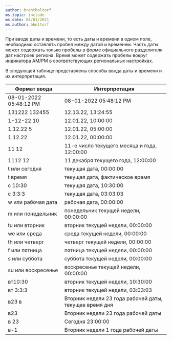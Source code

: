```yaml
---
author: brentholtorf
ms.topic: include
ms.date: 04/01/2021
ms.author: bholtorf
---
```

При вводе даты и времени, то есть даты и времени в одном поле, необходимо оставлять пробел между датой и временем. Часть даты может содержать только пробелы в форме официального разделителя дат настроек региона. Время может содержать пробелы вокруг индикатора AM/PM в соответствующих региональных настройках.

<!--It is also possible to enter only a date in a datetime field, but it is not possible to enter only a time.-->

В следующей таблице представлены способы ввода даты и времени и их интерпретация.  

|Формат ввода|Интерпретация|
|---------------|------------------------|
|08-01-2022 05:48:12 PM|08\-01\-2022 05:48:12 PM|
|131222 132455|12.13.22, 13:24:55|
|1-12-22 10|12.01.22, 10:00:00|
|1.12.22 5|12.01.22, 05:00:00|
|1.12.22|12.01.22, 00:00:00|
|11 12|11-е число текущего месяца и года, 12:00:00|
|1112 12|11 декабря текущего года, 12:00:00|
|t или сегодня|текущая дата, 00:00:00|
|t время|текущая дата, фактическое время|
|с 10:30|текущая дата, 10:30:00|
|с 3:3:3|текущая дата, 03:03:03|
|w или рабочая дата|рабочая дата, 00:00:00|
|m или понедельник|понедельник текущей недели, 00:00:00|
|tu или вторник|вторник текущей недели, 00:00:00|
|we или среда|среда текущей недели, 00:00:00|
|th или четверг|четверг текущей недели, 00:00:00|
|f или пятница|пятница текущей недели, 00:00:00|
|s или суббота|суббота текущей недели, 00:00:00|
|su или воскресенье|воскресенье текущей недели, 00:00:00|
|вт10:30|вторник текущей недели, 10:30:00|
|вт 3:3:3|вторник текущей недели, 03:03:03|
|в23 в|Вторник недели 23 года рабочей даты, текущее время дня|
|в23|Вторник недели 23 года рабочей даты|
|в 23|Сегодня 23:00:00|
|в-1|Вторник недели 1 года рабочей даты|



